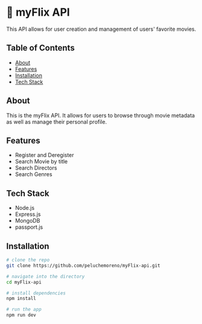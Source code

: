 # 🎥 myFlix API

This API allows for user creation and management of users' favorite movies.

## Table of Contents

- [About](#about)
- [Features](#features)
- [Installation](#installation)
- [Tech Stack](#tech-stack)

## About

This is the myFlix API. It allows for users to browse through movie metadata as well as manage their personal profile.

## Features

- Register and Deregister
- Search Movie by title
- Search Directors
- Search Genres

## Tech Stack

- Node.js
- Express.js
- MongoDB
- passport.js

## Installation

```bash
# clone the repo
git clone https://github.com/peluchemoreno/myFlix-api.git

# navigate into the directory
cd myFlix-api

# install dependencies
npm install

# run the app
npm run dev

```
